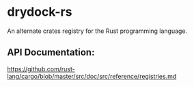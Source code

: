 # drydock-rs
An alternate crates registry for the Rust programming language.

## API Documentation:
https://github.com/rust-lang/cargo/blob/master/src/doc/src/reference/registries.md
